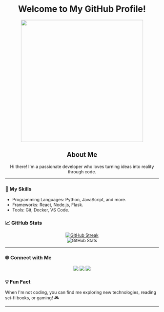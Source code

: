 <H1 align="center">Welcome to My GitHub Profile! </H1>

<div align="center">
  <img src="https://media1.giphy.com/media/v1.Y2lkPTc5MGI3NjExemRhZmd4c2Rrd3loOHN2Zzgyb212ZXd2ZmsybzVrMHdzcHIycWRxOCZlcD12MV9pbnRlcm5hbF9naWZfYnlfaWQmY3Q9Zw/ujZtlj1Y7wXyE/giphy.gif" width="400"/>
</div>

<H2 align="center">About Me</H2>
<p align="center">
  Hi there! I'm a passionate developer who loves turning ideas into reality through code.
</p>

<hr>

<H3>🔧 My Skills</H3>
<ul>
  <li>Programming Languages: Python, JavaScript, and more.</li>
  <li>Frameworks: React, Node.js, Flask.</li>
  <li>Tools: Git, Docker, VS Code.</li>
</ul>

<H3>📈 GitHub Stats</H3>
<div align="center">
  <a href="https://git.io/streak-stats">
    <img src="http://github-readme-streak-stats.herokuapp.com?user=YourPluggg&theme=radical&border_radius=10" alt="GitHub Streak" />
  </a>
  <br>
  <img src="https://github-readme-stats.vercel.app/api?username=YourPluggg&show_icons=true&theme=radical" alt="GitHub Stats" />
</div>

<hr>

<H3>🌐 Connect with Me</H3>
<p align="center">
  <a href="https://github.com/YourPluggg"><img src="https://img.shields.io/badge/GitHub-%2312100E.svg?style=flat-square&logo=github&logoColor=white"/></a>
  <a href="https://twitter.com/your-profile"><img src="https://img.shields.io/badge/Twitter-%231DA1F2.svg?style=flat-square&logo=twitter&logoColor=white"/></a>
  <a href="https://www.linkedin.com/in/your-profile"><img src="https://img.shields.io/badge/LinkedIn-%230077B5.svg?style=flat-square&logo=linkedin&logoColor=white"/></a>
</p>

<H3>💡 Fun Fact</H3>
<p>
  When I'm not coding, you can find me exploring new technologies, reading sci-fi books, or gaming! 🎮
</p>

<hr>


<!--
**YourPluggg/YourPluggg** is a ✨ _special_ ✨ repository because its `README.md` (this file) appears on your GitHub profile.
<div id="header" align="center">
  <iframe src="https://giphy.com/embed/p4w0AMZJa2EtG" width="480" height="359" frameBorder="0" class="giphy-embed" allowFullScreen></iframe><p><a href="https://giphy.com/gifs/crying-berserk-p4w0AMZJa2EtG">via GIPHY</a></p>
</div>

<div id="header" align="center">
  <img src="https://media1.tenor.com/m/DWYqdNlJGEUAAAAC/akashi-emperor.gif" width="500"/>
</div>

Here are some ideas to get you started:

- 🔭 I’m currently working on ...
- 🌱 I’m currently learning ...
- 👯 I’m looking to collaborate on ...
- 🤔 I’m looking for help with ...
- 💬 Ask me about ...
- 📫 How to reach me: ...
- 😄 Pronouns: ...
- ⚡ Fun fact: ...


<H1 align="center">Hi, everybody 👋</H1>
<div id="header" align="center">
  <img src="https://media1.tenor.com/m/Fb_fs8F8m34AAAAC/guts.gif" width="500"/>
</div>
<H1>Some information about me</H1>
<H3>- I Miss, but working</H3>
<h3>- It turns out I'm quite popular 😄
<br>
<img src="https://komarev.com/ghpvc/?username=your-github-username&style=flat-square&color=blue" alt=""/>
</h3>
<H3>- My activity</H3>
<a href="https://git.io/streak-stats"><img src="http://github-readme-streak-stats.herokuapp.com?user=YourPluggg&theme=dark&border_radius=11.1" alt="GitHub Streak" /></a>



-->
